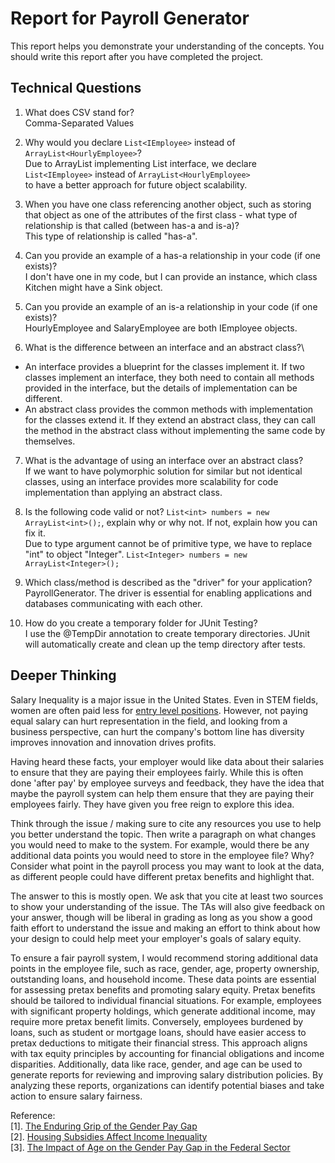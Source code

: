 # Report for Payroll Generator

This report helps you demonstrate your understanding of the concepts. You should write this report after you have completed the project. 

## Technical Questions

1. What does CSV stand for? \
Comma-Separated Values

2. Why would you declare `List<IEmployee>` instead of `ArrayList<HourlyEmployee>`?\
Due to ArrayList implementing List interface, we declare `List<IEmployee>` instead of `ArrayList<HourlyEmployee>` \
to have a better approach for future object scalability.

3. When you have one class referencing another object, such as storing that object as one of the attributes of the first class - what type of relationship is that called (between has-a and is-a)?\
This type of relationship is called "has-a". 

4. Can you provide an example of a has-a relationship in your code (if one exists)?\
I don't have one in my code, but I can provide an instance, which class Kitchen might have a Sink object.

5. Can you provide an example of an is-a relationship in your code (if one exists)?\
HourlyEmployee and SalaryEmployee are both IEmployee objects.

6. What is the difference between an interface and an abstract class?\
  - An interface provides a blueprint for the classes implement it. If two classes implement an interface, they both need to contain all methods provided in the interface, but the 
  details of implementation can be different.
  - An abstract class provides the common methods with implementation for the classes extend it. If they extend an abstract class, they can call the method in the abstract class without implementing the same code by themselves.

7. What is the advantage of using an interface over an abstract class?\
If we want to have polymorphic solution for similar but not identical classes, using an interface provides more scalability for code implementation than applying an abstract class.

8. Is the following code valid or not? `List<int> numbers = new ArrayList<int>();`, explain why or why not. If not, explain how you can fix it. \
Due to type argument cannot be of primitive type, we have to replace "int" to object "Integer". `List<Integer> numbers = new ArrayList<Integer>();`

9. Which class/method is described as the "driver" for your application? \
PayrollGenerator. The driver is essential for enabling applications and databases communicating with each other.

10. How do you create a temporary folder for JUnit Testing? \
I use the @TempDir annotation to create temporary directories. JUnit will automatically create and clean up the temp directory after tests.

## Deeper Thinking 

Salary Inequality is a major issue in the United States. Even in STEM fields, women are often paid less for [entry level positions](https://www.gsb.stanford.edu/insights/whats-behind-pay-gap-stem-jobs). However, not paying equal salary can hurt representation in the field, and looking from a business perspective, can hurt the company's bottom line has diversity improves innovation and innovation drives profits. 

Having heard these facts, your employer would like data about their salaries to ensure that they are paying their employees fairly. While this is often done 'after pay' by employee surveys and feedback, they have the idea that maybe the payroll system can help them ensure that they are paying their employees fairly. They have given you free reign to explore this idea.

Think through the issue / making sure to cite any resources you use to help you better understand the topic. Then write a paragraph on what changes you would need to make to the system. For example, would there be any additional data points you would need to store in the employee file? Why? Consider what point in the payroll process you may want to look at the data, as different people could have different pretax benefits and highlight that. 

The answer to this is mostly open. We ask that you cite at least two sources to show your understanding of the issue. The TAs will also give feedback on your answer, though will be liberal in grading as long as you show a good faith effort to understand the issue and making an effort to think about how your design to could help meet your employer's goals of salary equity. 

To ensure a fair payroll system, I would recommend storing additional data points in the employee file, 
such as race, gender, age, property ownership, outstanding loans, and household income. These data points are essential 
for assessing pretax benefits and promoting salary equity. Pretax benefits should be tailored to individual financial 
situations. For example, employees with significant property holdings, which generate additional income, may require 
more pretax benefit limits. Conversely, employees burdened by loans, such as student or mortgage loans, should 
have easier access to pretax deductions to mitigate their financial stress. This approach aligns with tax equity 
principles by accounting for financial obligations and income disparities. Additionally, data like race, 
gender, and age can be used to generate reports for reviewing and improving salary distribution policies. 
By analyzing these reports, organizations can identify potential biases and take action to ensure salary fairness.


Reference:\
[1]. [The Enduring Grip of the Gender Pay Gap](https://www.pewresearch.org/social-trends/2023/03/01/the-enduring-grip-of-the-gender-pay-gap/)\
[2]. [Housing Subsidies Affect Income Inequality](https://nlihc.org/resource/housing-subsidies-affect-income-inequality)\
[3]. [The Impact of Age on the Gender Pay Gap in the Federal Sector](https://www.eeoc.gov/federal-sector/reports/impact-age-gender-pay-gap-federal-sector)
